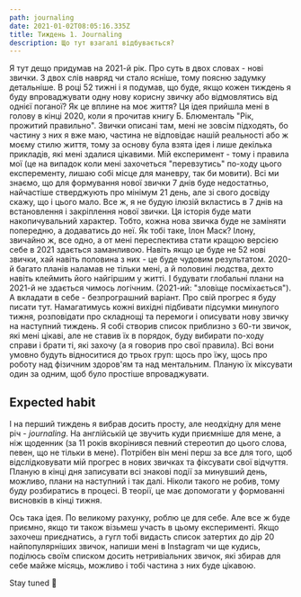 ```yaml
---
path: journaling
date: 2021-01-02T08:05:16.335Z
title: Тиждень 1. Journaling
description: Що тут взагалі відбувається?
---
```

   Я тут дещо придумав на 2021-й рік. Про суть в двох словах - нові звички. З двох слів навряд чи стало ясніше, тому поясню задумку детальніше. В році 52 тижні і я подумав, що буде, якщо кожен тиждень я буду впроваджувати одну нову корисну звичку або відмовлятись від однієї поганої? Як це вплине на моє життя? Ця ідея прийшла мені в голову в кінці 2020, коли я прочитав книгу Б. Блюменталь "Рік, прожитий правильно". Звички описані там, мені не зовсім підходять, бо частину з них я вже маю, частина не відповідає нашій реальності або ж моєму стилю життя, тому за основу була взята ідея і лише декілька прикладів, які мені здалися цікавими. Мій експеримент - тому і правила мої (це на випадок коли мені захочеться "перевзутись" по-ходу цього експеременту, лишаю собі місце для маневру, так би мовити). Всі ми знаємо, що для формування нової звички 7 днів буде недостатньо, найчастіше стверджують про мінімум 21 день, але зі свого досвіду скажу, що і цього мало. Все ж, я не будую ілюзій вкластись в 7 днів на встановлення і закріплення нової звички. Ця історія буде мати накопичувальний характер. Тобто, кожна нова звичка буде не заміняти попередню, а додаватись до неї. Як тобі таке, Ілон Маск? Ілону, звичайно ж, все одно, а от мені переспектива стати кращою версією себе в 2021 здається заманливою. Навіть якщо це буде не 52 нові звички, хай навіть половина з них - це буде чудовим результатом. 2020-й багато планів наламав не тільки мені, а й половині людства, дехто навіть клеймить його найгіршим у житті. І будувати глобальні плани на 2021-й не здається чимось логічним. (2021-ий: "зловіще посміхається"). А вкладати в себе - безпрограшний варіант. Про свій прогрес я буду писати тут. Намагатимусь кожні вихідні підбивати підсумки минулого тижня, розповідати про складнощі та перемоги і описувати нову звичку на наступний тиждень. Я собі створив список приблизно з 60-ти звичок, які мені цікаві, але не ставив їх в порядок, буду вибирати по-ходу справи і брати ті, які захочу (а я говорив про свої правила). Всі вони умовно будуть відноситися до трьох груп: щось про їжу, щось про роботу над фізичним здоров'ям та над ментальним. Планую їх міксувати один за одним, щоб було простіше впроваджувати.

## Expected habit

   І на перший тиждень я вибрав досить просту, але неодхідну для мене річ - *journaling*. На англійській це звучить куди приємніше для мене, а ніж щоденник (за 11 років вкорінився певний стереотип до цього слова, певен, що не тільки в мене). Потрібен він мені перш за все для того, щоб відслідковувати мій прогрес в нових звичках та фіксувати свої відчуття. Планую в кінці дня записувати всі знакові події за минувший день, можливо, плани на наступний і так далі. Ніколи такого не робив, тому буду розбиратись в процесі. В теорії, це має допомогати у формованні висновків в кінці тижня. 

   Ось така ідея. По великому рахунку, роблю це для себе. Але все ж буде приємно, якщо ти також візьмеш участь в цьому експерименті. Якщо захочеш приєднатись, а гугл тобі видасть список затертих до дір 20 найпопулярніших звичок, напиши мені в Instagram чи ще кудись, поділюсь своїм списком досить нетривіальних звичок, які збирав для себе майже місяць, можливо і тобі частина з них буде цікавою. 

Stay tuned 🙂